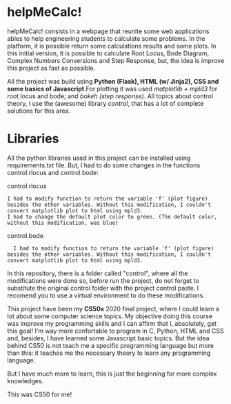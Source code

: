 

# helpMeCalc!

helpMeCalc! consists in a webpage that reunite some web applications ables to help engineering students to calculate some problems. In the platform, it is possible return some calculations results and some plots. In this initial version, it is possible to calculate Root Locus, Bode Diagram, Complex Numbers Conversions and Step Response, but, the idea is improve this project as fast as possible.

All the project was build using **Python (Flask), HTML (w/ Jinja2), CSS and some basics of Javascript**.For plotting it was used *matplotlib + mpld3* for root locus and bode; and *bokeh (step response)*. All topics about control theory, I use the (awesome) library *control*, that has a lot of complete solutions for this area.

# Libraries

All the python libraries used in this project can be installed using requirements.txt file. But, I had to do some changes in the functions control.rlocus and control.bode:

control.rlocus

    I had to modify function to return the variable 'f' (plot figure) besides the other variables. Without this modification, I couldn't convert matplotlib plot to html using mpld3.
    I had to change the default plot color to green. (The default color, without this modification, was blue)

control.bode

      I had to modify function to return the variable 'f' (plot figure) besides the other variables. Without this modification, I couldn't convert matplotlib plot to html using mpld3.

In this repository, there is a folder called "control", where all the modifications were done so, before run the project, do not forget to substitute the original control folder with the project control paste. I recomend you to use a virtual environment to do these modifications.

This project have been my **CS50x** 2020 final project, where I could learn a lot about some computer science topics. My objective doing this course was improve my programming skills and I can affirm that I, absolutely, get this goal! I'm way more confortable to program in C, Python, HTML and CSS and, besides, I have learned some Javascript basic topics. But the idea behind CS50 is not teach me a specific programming language but more than this: it teaches me the necessary theory to learn any programming language.

But I have much more to learn, this is just the beginning for more complex knowledges.

This was CS50 for me!
